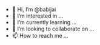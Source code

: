 - 👋 Hi, I’m @babijai
- 👀 I’m interested in ...
- 🌱 I’m currently learning ...
- 💞️ I’m looking to collaborate on ...
- 📫 How to reach me ...

<!---
babijai/babijai is a ✨ special ✨ repository because its `README.md` (this file) appears on your GitHub profile.
You can click the Preview link to take a look at your changes.
--->
